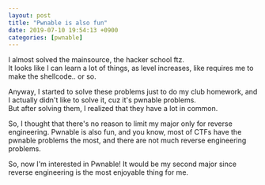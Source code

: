 ```yaml
---
layout: post
title: "Pwnable is also fun"
date: 2019-07-10 19:54:13 +0900
categories: [pwnable]
---
```


I almost solved the mainsource, the hacker school ftz.  
It looks like I can learn a lot of things, as level increases, like requires me to make the shellcode.. or so.

Anyway, I started to solve these problems just to do my club homework, and I actually didn't like to solve it, cuz it's pwnable problems.  
But after solving them, I realized that they have a lot in common.

So, I thought that there's no reason to limit my major only for reverse engineering. Pwnable is also fun, and you know, most of CTFs have the pwnable problems the most, and there are not much reverse engineering problems.

So, now I'm interested in Pwnable! It would be my second major since reverse engineering is the most enjoyable thing for me.
